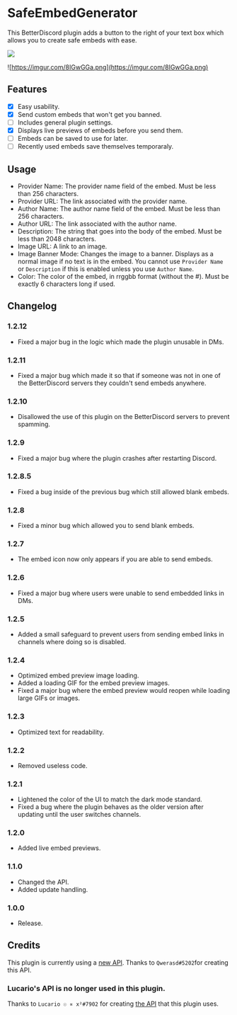 # SafeEmbedGenerator

This BetterDiscord plugin adds a button to the right of your text box which allows you to create safe embeds with ease.

<img src="/media/live.gif?raw=true">

![https://imgur.com/8IGwGGa.png](https://imgur.com/8IGwGGa.png)

## Features

- [x] Easy usability.
- [x] Send custom embeds that won't get you banned.
- [ ] Includes general plugin settings.
- [x] Displays live previews of embeds before you send them.
- [ ] Embeds can be saved to use for later.
- [ ] Recently used embeds save themselves temporaraly.

## Usage

 * Provider Name: The provider name field of the embed. Must be less than 256 characters.
 * Provider URL: The link associated with the provider name.
 * Author Name: The author name field of the embed. Must be less than 256 characters.
 * Author URL: The link associated with the author name.
 * Description: The string that goes into the body of the embed. Must be less than 2048 characters.
 * Image URL: A link to an image.
 * Image Banner Mode: Changes the image to a banner. Displays as a normal image if no text is in the embed. You cannot use `Provider Name` or `Description` if this is enabled unless you use `Author Name`.
 * Color: The color of the embed, in rrggbb format (without the #). Must be exactly 6 characters long if used.

## Changelog

### 1.2.12

 * Fixed a major bug in the logic which made the plugin unusable in DMs.

### 1.2.11

 * Fixed a major bug which made it so that if someone was not in one of the BetterDiscord servers they couldn't send embeds anywhere.

### 1.2.10

 * Disallowed the use of this plugin on the BetterDiscord servers to prevent spamming.

### 1.2.9

 * Fixed a major bug where the plugin crashes after restarting Discord.

### 1.2.8.5

 * Fixed a bug inside of the previous bug which still allowed blank embeds.

### 1.2.8

 * Fixed a minor bug which allowed you to send blank embeds.

### 1.2.7

 * The embed icon now only appears if you are able to send embeds.

### 1.2.6

 * Fixed a major bug where users were unable to send embedded links in DMs.

### 1.2.5

 * Added a small safeguard to prevent users from sending embed links in channels where doing so is disabled.

### 1.2.4

 * Optimized embed preview image loading.
 * Added a loading GIF for the embed preview images.
 * Fixed a major bug where the embed preview would reopen while loading large GIFs or images.

### 1.2.3

 * Optimized text for readability.

### 1.2.2

 * Removed useless code.
 
### 1.2.1

 * Lightened the color of the UI to match the dark mode standard.
 * Fixed a bug where the plugin behaves as the older version after updating until the user switches channels.

### 1.2.0

 * Added live embed previews.

### 1.1.0

 * Changed the API.
 * Added update handling.

### 1.0.0

 * Release.

## Credits

This plugin is currently using a [new API](https://em.0x71.cc/).
Thanks to `Qwerasd#5202`for creating this API. 


### Lucario's API is no longer used in this plugin.

Thanks to `Lucario ☉ ∝ x²#7902` for creating [the API](https://em.my.to/) that this plugin uses.
